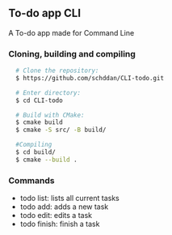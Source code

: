 ## To-do app CLI
A To-do app made for Command Line

### Cloning, building and compiling
``` bash
  # Clone the repository:
  $ https://github.com/schddan/CLI-todo.git

  # Enter directory:
  $ cd CLI-todo

  # Build with CMake:
  $ cmake build
  $ cmake -S src/ -B build/

  #Compiling
  $ cd build/
  $ cmake --build .
```

### Commands
- todo list: lists all current tasks
- todo add: adds a new task
- todo edit: edits a task
- todo finish: finish a task